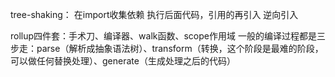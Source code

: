 tree-shaking：
在import收集依赖
执行后面代码，引用的再引入
逆向引入

rollup四件套：手术刀、编译器、walk函数、scope作用域
一般的编译过程都是三步走：parse（解析成抽象语法树）、transform（转换，这个阶段是最难的阶段，可以做任何替换处理）、generate（生成处理之后的代码）
